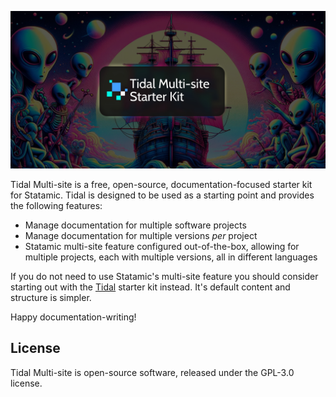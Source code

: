 ![](.art/banner.jpg)

Tidal Multi-site is a free, open-source, documentation-focused starter kit for Statamic. Tidal is designed to be used as a starting point and provides the following features:

* Manage documentation for multiple software projects
* Manage documentation for multiple versions *per* project
* Statamic multi-site feature configured out-of-the-box, allowing for multiple projects, each with multiple versions, all in different languages

If you do not need to use Statamic's multi-site feature you should consider starting out with the [Tidal](https://github.com/Stillat/tidal) starter kit instead. It's default content and structure is simpler.

Happy documentation-writing!

## License

Tidal Multi-site is open-source software, released under the GPL-3.0 license.
